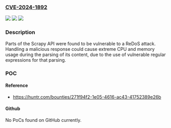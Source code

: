 ### [CVE-2024-1892](https://cve.mitre.org/cgi-bin/cvename.cgi?name=CVE-2024-1892)
![](https://img.shields.io/static/v1?label=Product&message=scrapy%2Fscrapy&color=blue)
![](https://img.shields.io/static/v1?label=Version&message=unspecified%3C%202.11%20&color=brighgreen)
![](https://img.shields.io/static/v1?label=Vulnerability&message=CWE-1333%20Inefficient%20Regular%20Expression%20Complexity&color=brighgreen)

### Description

Parts of the Scrapy API were found to be vulnerable to a ReDoS attack. Handling a malicious response could cause extreme CPU and memory usage during the parsing of its content, due to the use of vulnerable regular expressions for that parsing.

### POC

#### Reference
- https://huntr.com/bounties/271f94f2-1e05-4616-ac43-41752389e26b

#### Github
No PoCs found on GitHub currently.

